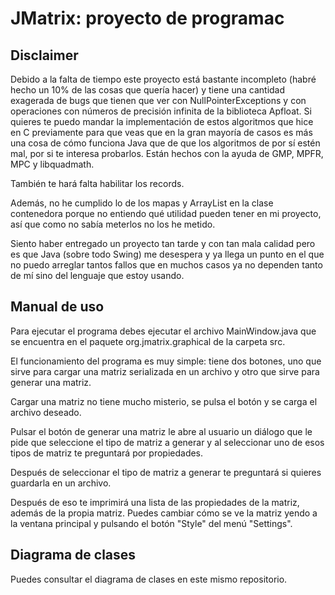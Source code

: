 # JMatrix: proyecto de programac

## Disclaimer
Debido a la falta de tiempo este proyecto está bastante incompleto (habré hecho un 10% de las cosas que quería hacer) y tiene una cantidad exagerada de bugs que tienen que ver con NullPointerExceptions y con operaciones con números de precisión infinita de la biblioteca Apfloat.
Si quieres te puedo mandar la implementación de estos algoritmos que hice en C previamente para que veas que en la gran mayoría de casos es más una cosa de cómo funciona Java que de que los algoritmos de por sí estén mal, por si te interesa probarlos. Están hechos con la ayuda de GMP, MPFR, MPC y libquadmath.

También te hará falta habilitar los records.

Además, no he cumplido lo de los mapas y ArrayList en la clase contenedora porque no entiendo qué utilidad pueden tener en mi proyecto, así que como no sabía meterlos no los he metido.

Siento haber entregado un proyecto tan tarde y con tan mala calidad pero es que Java (sobre todo Swing) me desespera y ya llega un punto en el que no puedo arreglar tantos fallos que en muchos casos ya no dependen tanto de mí sino del lenguaje que estoy usando.

## Manual de uso
Para ejecutar el programa debes ejecutar el archivo MainWindow.java que se encuentra en el paquete org.jmatrix.graphical de la carpeta src.

El funcionamiento del programa es muy simple: tiene dos botones, uno que sirve para cargar una matriz serializada en un archivo y otro que sirve para generar una matriz.

Cargar una matriz no tiene mucho misterio, se pulsa el botón y se carga el archivo deseado.

Pulsar el botón de generar una matriz le abre al usuario un diálogo que le pide que seleccione el tipo de matriz a generar y al seleccionar uno de esos tipos de matriz te preguntará por propiedades.

Después de seleccionar el tipo de matriz a generar te preguntará si quieres guardarla en un archivo.

Después de eso te imprimirá una lista de las propiedades de la matriz, además de la propia matriz. Puedes cambiar cómo se ve la matriz yendo a la ventana principal y pulsando el botón "Style" del menú "Settings".

## Diagrama de clases
Puedes consultar el diagrama de clases en este mismo repositorio.
